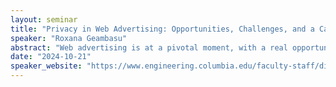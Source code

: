 ```yaml
---
layout: seminar
title: "Privacy in Web Advertising: Opportunities, Challenges, and a Call to Action"
speaker: "Roxana Geambasu"
abstract: "Web advertising is at a pivotal moment, with a real opportunity to improve online privacy. However, technical challenges are stalling progress, particularly the difficulty of building high-utility, privacy-preserving advertising APIs. This challenge remains a significant roadblock to getting major entities to commit to disabling current web tracking methods without viable alternatives. Despite these setbacks, there is strong interest from most major browsers in replacing invasive third-party tracking with privacy-conscious APIs that meet both advertisers' needs and user privacy expectations. This is where the privacy research community must step in. We need to tackle real-world challenges and provide solutions that work for both advertisers and users. In this talk, I’ll present our group’s work—developed in collaboration with Meta and Mozilla and as part of our engagement with an industry-led W3C community group—on a privacy architecture that balances robust user privacy with advertiser utility. This architecture has been integrated into Mozilla’s latest privacy-preserving API proposal, which recently passed a W3C consensus call to move toward standardization. Our upcoming SOSP 2024 paper (https://arxiv.org/abs/2405.16719) describes, analyzes, and evaluates this architecture. However, many challenges remain. My message to the privacy and security community is clear: now is the time to engage. If we don’t act, these promising changes may not lead to meaningful privacy improvements, and the responsibility will lie with us as much as with the industry."
date: "2024-10-21"
speaker_website: "https://www.engineering.columbia.edu/faculty-staff/directory/roxana-geambasu"
---
```

